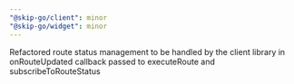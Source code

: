 ```yaml
---
"@skip-go/client": minor
"@skip-go/widget": minor
---
```


Refactored route status management to be handled by the client library in onRouteUpdated callback passed to executeRoute and subscribeToRouteStatus
